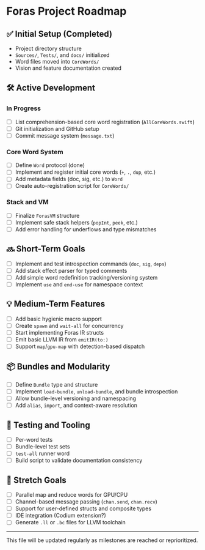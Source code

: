 # Foras Project Roadmap

## ✅ Initial Setup (Completed)
- Project directory structure
- `Sources/`, `Tests/`, and `docs/` initialized
- Word files moved into `CoreWords/`
- Vision and feature documentation created

## 🛠️ Active Development
### In Progress
- [ ] List comprehension-based core word registration (`AllCoreWords.swift`)
- [ ] Git initialization and GitHub setup
- [ ] Commit message system (`message.txt`)

### Core Word System
- [ ] Define `Word` protocol (done)
- [ ] Implement and register initial core words (`+`, `.`, `dup`, etc.)
- [ ] Add metadata fields (doc, sig, etc.) to `Word`
- [ ] Create auto-registration script for `CoreWords/`

### Stack and VM
- [ ] Finalize `ForasVM` structure
- [ ] Implement safe stack helpers (`popInt`, `peek`, etc.)
- [ ] Add error handling for underflows and type mismatches

## 🔜 Short-Term Goals
- [ ] Implement and test introspection commands (`doc`, `sig`, `deps`)
- [ ] Add stack effect parser for typed comments
- [ ] Add simple word redefinition tracking/versioning system
- [ ] Implement `use` and `end-use` for namespace context

## 💡 Medium-Term Features
- [ ] Add basic hygienic macro support
- [ ] Create `spawn` and `wait-all` for concurrency
- [ ] Start implementing Foras IR structs
- [ ] Emit basic LLVM IR from `emitIR(to:)`
- [ ] Support `map`/`gpu-map` with detection-based dispatch

## 📦 Bundles and Modularity
- [ ] Define `Bundle` type and structure
- [ ] Implement `load-bundle`, `unload-bundle`, and bundle introspection
- [ ] Allow bundle-level versioning and namespacing
- [ ] Add `alias`, `import`, and context-aware resolution

## 🧪 Testing and Tooling
- [ ] Per-word tests
- [ ] Bundle-level test sets
- [ ] `test-all` runner word
- [ ] Build script to validate documentation consistency

## 🚀 Stretch Goals
- [ ] Parallel map and reduce words for GPU/CPU
- [ ] Channel-based message passing (`chan.send`, `chan.recv`)
- [ ] Support for user-defined structs and composite types
- [ ] IDE integration (Codium extension?)
- [ ] Generate `.ll` or `.bc` files for LLVM toolchain

---

This file will be updated regularly as milestones are reached or reprioritized.

